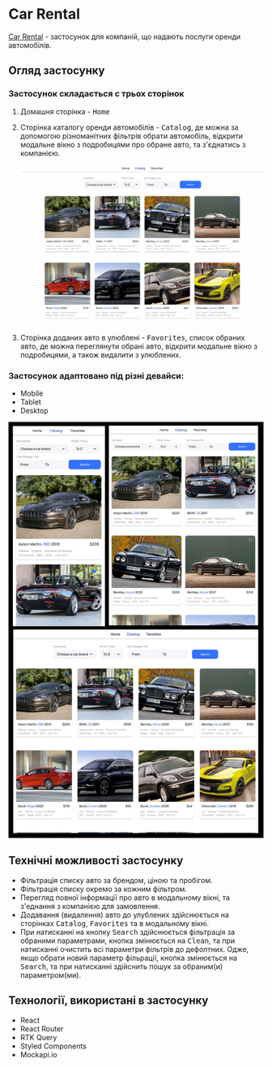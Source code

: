 # Car Rental

[Car Rental](https://k-basket.github.io/car-rental/) - застосунок для компаній,
що надають послуги оренди автомобілів.

## Огляд застосунку

### Застосунок складається с трьох сторінок

1. Домашня сторінка - <kbd>Home</kbd>

2. Сторінка каталогу оренди автомобілів - <kbd>Catalog</kbd>, де можна за
   допомогою різноманітних фільтрів обрати автомобіль, відкрити модальне вікно з
   подробицями про обране авто, та з'єднатись з компанією.

   ![Catalog](./assets/Home.jpg)

3. Сторінка доданих авто в улюблені - <kbd>Favorites</kbd>, список обраних авто,
   де можна переглянути обрані авто, відкрити модальне вікно з подробицями, а
   також видалити з улюблених.

### Застосунок адаптовано під різні девайси:

- Mobile
- Tablet
- Desktop

![Catalog](./assets/Devices.jpg)

## Технічні можливості застосунку

- Фільтрація списку авто за брендом, ціною та пробігом.
- Фільтрація списку окремо за кожним фільтром.
- Перегляд повної інформації про авто в модальному вікні, та з'еднання з
  компанією для замовлення.
- Додавання (видалення) авто до улублених здійснюється на сторінках
  <kbd>Catalog</kbd>, <kbd>Favorites</kbd> та в модальному вікні.
- При натисканні на кнопку <kbd>Search</kbd> здійснюється фільтрація за обраними
  параметрами, кнопка змінюється на <kbd>Clean</kbd>, та при натисканні очистить
  всі параметри фільтрів до дефолтних. Одже, якщо обрати новий параметр
  фільрації, кнопка змінюється на <kbd>Search</kbd>, та при натисканні здійснить
  пошук за обраним(и) параметром(ми).

## Технології, використані в застосунку

- React
- React Router
- RTK Query
- Styled Components
- Mockapi.io
